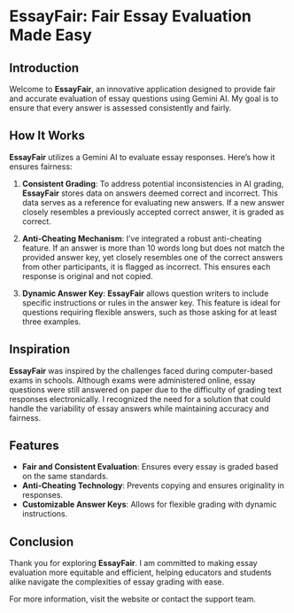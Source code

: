 # EssayFair: Fair Essay Evaluation Made Easy

## Introduction

Welcome to **EssayFair**, an innovative application designed to provide fair and accurate evaluation of essay questions using Gemini AI. My goal is to ensure that every answer is assessed consistently and fairly.

## How It Works

**EssayFair** utilizes a Gemini AI to evaluate essay responses. Here’s how it ensures fairness:

1. **Consistent Grading**: To address potential inconsistencies in AI grading, **EssayFair** stores data on answers deemed correct and incorrect. This data serves as a reference for evaluating new answers. If a new answer closely resembles a previously accepted correct answer, it is graded as correct.

2. **Anti-Cheating Mechanism**: I’ve integrated a robust anti-cheating feature. If an answer is more than 10 words long but does not match the provided answer key, yet closely resembles one of the correct answers from other participants, it is flagged as incorrect. This ensures each response is original and not copied.

3. **Dynamic Answer Key**: **EssayFair** allows question writers to include specific instructions or rules in the answer key. This feature is ideal for questions requiring flexible answers, such as those asking for at least three examples.

## Inspiration

**EssayFair** was inspired by the challenges faced during computer-based exams in schools. Although exams were administered online, essay questions were still answered on paper due to the difficulty of grading text responses electronically. I recognized the need for a solution that could handle the variability of essay answers while maintaining accuracy and fairness.

## Features

- **Fair and Consistent Evaluation**: Ensures every essay is graded based on the same standards.
- **Anti-Cheating Technology**: Prevents copying and ensures originality in responses.
- **Customizable Answer Keys**: Allows for flexible grading with dynamic instructions.

## Conclusion

Thank you for exploring **EssayFair**. I am committed to making essay evaluation more equitable and efficient, helping educators and students alike navigate the complexities of essay grading with ease.

For more information, visit the website or contact the support team.
